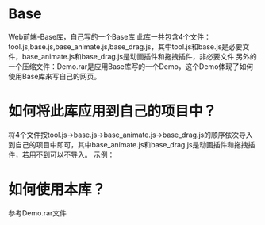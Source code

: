 # Base
Web前端-Base库，自己写的一个Base库
此库一共包含4个文件：tool.js,base.js,base_animate.js,base_drag.js，其中tool.js和base.js是必要文件，base_animate.js和base_drag.js是动画插件和拖拽插件，非必要文件
另外的一个压缩文件：Demo.rar是应用Base库写的一个Demo，这个Demo体现了如何使用Base库来写自己的网页。
# 如何将此库应用到自己的项目中？
将4个文件按tool.js->base.js->base_animate.js->base_drag.js的顺序依次导入到自己的项目中即可，其中base_animate.js和base_drag.js是动画插件和拖拽插件，若用不到可以不导入。
示例：
<script type="text/javascript" src="tool.js"></script>
<script type="text/javascript" src="base.js"></script>
<script type="text/javascript" src="base_drag.js"></script>
<script type="text/javascript" src="base_animate.js"></script>
# 如何使用本库？
参考Demo.rar文件

